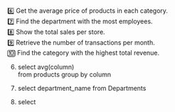 6️⃣ Get the average price of products in each category.  
7️⃣ Find the department with the most employees.  
8️⃣ Show the total sales per store.  
9️⃣ Retrieve the number of transactions per month.  
🔟 Find the category with the highest total revenue.

6.  select avg(column)  
    from products
    group by column

7.  select department_name
    from Departments

8.  select
